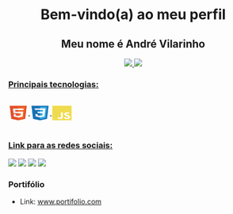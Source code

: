 <h1 align="center"> Bem-vindo(a) ao meu perfil </h1>
<h2 align="center"> Meu nome é André Vilarinho </h2>

 <div align="center">
   <a href="https://github.com/TeoniuVilarinho">
   <img height="180em" src="https://github-readme-stats.vercel.app/api?username=TeoniuVilarinho&show_icons=true&theme=neon&include_all_commits=true&count_private=true"/>
   <img height="180em" src="https://github-readme-stats.vercel.app/api/top-langs/?username=TeoniuVilarinho&layout=compact&langs_count=6&theme=neon"/>

</div>

### Principais tecnologias:

<div style="display: inline_block"><br>
  <img align="center" alt="HTML" height="30" width="40" src="https://raw.githubusercontent.com/devicons/devicon/master/icons/html5/html5-original.svg">
  <img align="center" alt="CSS" height="30" width="40" src="https://raw.githubusercontent.com/devicons/devicon/master/icons/css3/css3-original.svg">
  <img align="center" alt="Js" height="30" width="40" src="https://raw.githubusercontent.com/devicons/devicon/master/icons/javascript/javascript-plain.svg">
</div>
 
 <br>
 
  ### Link para as redes sociais:
 
<div> 
  <a href="https://www.linkedin.com/in/andre-vilarinho" target="_blank"><img src="https://img.shields.io/badge/-LinkedIn-%230077B5?style=for-the-badge&logo=linkedin&logoColor=white"></a>
  <a href="https://www.twitter.com/teoniu" target="_blank"><img src="https://img.shields.io/badge/Twitter-000000?style=for-the-badge&logo=x&logoColor=white"></a>
  <a href="https://www.instagram.com/andrevilarinho300" target="_blank"><img src="https://img.shields.io/badge/-Instagram-%23E4405F?style=for-the-badge&logo=instagram&logoColor=white"></a>
  <a href = "mailto:andrevilarinho@gmail.com"><img src="https://img.shields.io/badge/-Gmail-%23333?style=for-the-badge&logo=gmail&logoColor=white"></a>
</div>

  ### Portifólio

- Link: <a href="https://teoniuvilarinho.github.io/portifolio-andre-vilarinho" target="_blank">www.portifolio.com</a>
